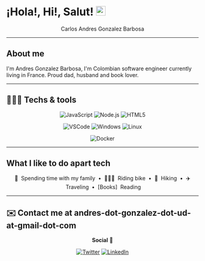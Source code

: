 # ¡Hola!, Hi!, Salut! <img src="https://media.giphy.com/media/hvRJCLFzcasrR4ia7z/giphy.gif" width="25px" alt="Waving hand animation">

<div align="center">
  
Carlos Andres Gonzalez Barbosa

</div>

---

## About me

I'm Andres Gonzalez Barbosa, I'm Colombian software engineer currently living in France. Proud dad, husband and book lover.

---

## 👩🏼‍💻 Techs & tools
<div align="center">

![JavaScript](https://img.shields.io/badge/-JavaScript-F7DF1E?style=for-the-badge&logo=JavaScript&logoColor=black "JavaScript")
![Node.js](https://img.shields.io/badge/-Node.js-339933?style=for-the-badge&logo=node.js&logoColor=white "Node.js")
![HTML5](https://img.shields.io/badge/-HTML5-E34F26?style=for-the-badge&logo=html5&logoColor=white "HTML5")

![VSCode](https://img.shields.io/badge/Visual_Studio_Code-0078D4?style=for-the-badge&logo=visual%20studio%20code&logoColor=white "Visual Studio Code")
![Windows](https://img.shields.io/badge/windows-0078D6?logo=windows&logoColor=white&style=for-the-badge "Windows")
![Linux](https://img.shields.io/badge/Linux-000000?logo=linux&logoColor=green&style=for-the-badge "Linux")


![Docker](https://img.shields.io/badge/docker-2496ED?logo=docker&logoColor=white&style=for-the-badge "Docker")

</div>

---

## What I like to do apart tech

<div align="center">

🐣 &nbsp;Spending time with my family
&nbsp;•&nbsp;
🚴🏼‍♀️ &nbsp;Riding bike
&nbsp;•&nbsp;
🌲 &nbsp;Hiking
&nbsp;•&nbsp;
✈️ &nbsp;Traveling
&nbsp;•&nbsp;
[Books] &nbsp;Reading

</div>

---

## ✉️ Contact me at andres-dot-gonzalez-dot-ud-at-gmail-dot-com

<div align="center">

**Social** 🚀

[![Twitter](https://img.shields.io/twitter/follow/AndreFontaine?style=for-the-badge)](https://twitter.com/AndreFontaine "Follow me on X")
[![LinkedIn](https://img.shields.io/badge/-LinkedIn-blue?style=for-the-badge&logo=Linkedin&logoColor=white)](https://www.linkedin.com/in/agonzalezb/ "See where I have work")
</div>

